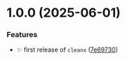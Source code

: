 # 1.0.0 (2025-06-01)


### Features

* ✨ first release of `cleanx` ([7e69730](https://github.com/jimmy-guzman/cleanx/commit/7e6973073d74ece55c9d7d220e3b2e49aff6d7b4))
